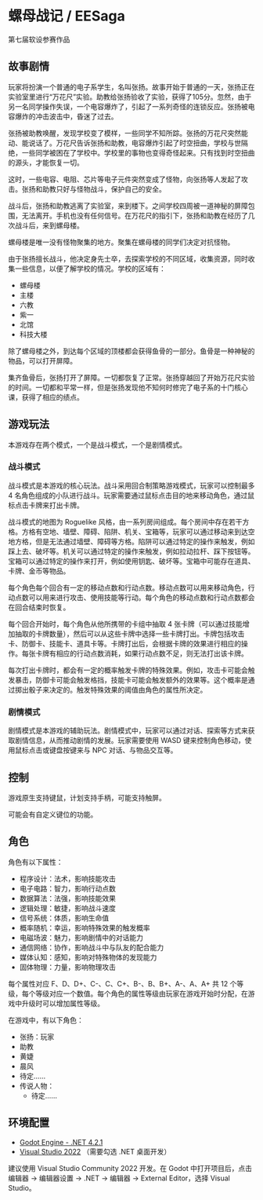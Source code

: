 # 螺母战记 / EESaga

第七届软设参赛作品

## 故事剧情

玩家将扮演一个普通的电子系学生，名叫张扬。故事开始于普通的一天，张扬正在实验室里进行“万花尺”实验。助教给张扬验收了实验，获得了105分。忽然，由于另一名同学操作失误，一个电容爆炸了，引起了一系列奇怪的连锁反应。张扬被电容爆炸的冲击波击中，昏迷了过去。

张扬被助教唤醒，发现学校变了模样，一些同学不知所踪。张扬的万花尺突然能动、能说话了。万花尺告诉张扬和助教，电容爆炸引起了时空扭曲，学校与世隔绝，一些同学被困在了学校中。学校里的事物也变得奇怪起来。只有找到时空扭曲的源头，才能恢复一切。

这时，一些电容、电阻、芯片等电子元件突然变成了怪物，向张扬等人发起了攻击。张扬和助教只好与怪物战斗，保护自己的安全。

战斗后，张扬和助教逃离了实验室，来到楼下。之间学校四周被一道神秘的屏障包围，无法离开。手机也没有任何信号。在万花尺的指引下，张扬和助教在经历了几次战斗后，来到螺母楼。

螺母楼是唯一没有怪物聚集的地方。聚集在螺母楼的同学们决定对抗怪物。

由于张扬擅长战斗，他决定身先士卒，去探索学校的不同区域，收集资源，同时收集一些信息，以便了解学校的情况。学校的区域有：

- 螺母楼
- 主楼
- 六教
- 紫一
- 北馆
- 科技大楼

除了螺母楼之外，到达每个区域的顶楼都会获得鱼骨的一部分。鱼骨是一种神秘的物品，可以打开屏障。

集齐鱼骨后，张扬打开了屏障。一切都恢复了正常。张扬穿越回了开始万花尺实验的时间。一切都和平常一样，但是张扬发现他不知何时修完了电子系的十门核心课，获得了相应的绩点。

## 游戏玩法

本游戏存在两个模式，一个是战斗模式，一个是剧情模式。

### 战斗模式

战斗模式是本游戏的核心玩法。战斗采用回合制策略游戏模式，玩家可以控制最多 4 名角色组成的小队进行战斗。玩家需要通过鼠标点击目的地来移动角色，通过鼠标点击卡牌来打出卡牌。

战斗模式的地图为 Roguelike 风格，由一系列房间组成。每个房间中存在若干方格。方格有空地、墙壁、障碍、陷阱、机关、宝箱等，玩家可以通过移动来到达空地方格，但是无法通过墙壁、障碍等方格。陷阱可以通过特定的操作来触发，例如踩上去、破坏等。机关可以通过特定的操作来触发，例如拉动拉杆、踩下按钮等。宝箱可以通过特定的操作来打开，例如使用钥匙、破坏等。宝箱中可能存在道具、卡牌、金币等物品。

每个角色每个回合有一定的移动点数和行动点数。移动点数可以用来移动角色，行动点数可以用来进行攻击、使用技能等行动。每个角色的移动点数和行动点数都会在回合结束时恢复。

每个回合开始时，每个角色从他所携带的卡组中抽取 4 张卡牌（可以通过技能增加抽取的卡牌数量），然后可以从这些卡牌中选择一些卡牌打出。卡牌包括攻击卡、防御卡、技能卡、道具卡等。卡牌打出后，会根据卡牌的效果进行相应的操作。每张卡牌有相应的行动点数消耗，如果行动点数不足，则无法打出该卡牌。

每次打出卡牌时，都会有一定的概率触发卡牌的特殊效果。例如，攻击卡可能会触发暴击，防御卡可能会触发格挡，技能卡可能会触发额外的效果等。这个概率是通过掷出骰子来决定的。触发特殊效果的阈值由角色的属性所决定。

### 剧情模式

剧情模式是本游戏的辅助玩法。剧情模式中，玩家可以通过对话、探索等方式来获取剧情信息，从而推动剧情的发展。玩家需要使用 WASD 键来控制角色移动，使用鼠标点击或键盘按键来与 NPC 对话、与物品交互等。

## 控制

游戏原生支持键鼠，计划支持手柄，可能支持触屏。

可能会有自定义键位的功能。

## 角色

角色有以下属性：

- 程序设计：法术，影响技能攻击
- 电子电路：智力，影响行动点数
- 数据算法：法强，影响技能效果
- 逻辑处理：敏捷，影响战斗速度
- 信号系统：体质，影响生命值
- 概率随机：幸运，影响特殊效果的触发概率
- 电磁场波：魅力，影响剧情中的对话能力
- 通信网络：协作，影响战斗中与队友的配合能力
- 媒体认知：感知，影响对特殊物体的发现能力
- 固体物理：力量，影响物理攻击

每个属性对应 F、D、D+、C-、C、C+、B-、B、B+、A-、A、A+ 共 12 个等级，每个等级对应一个数值。每个角色的属性等级由玩家在游戏开始时分配，在游戏中升级时可以增加属性等级。

在游戏中，有以下角色：

- 张扬：玩家
- 助教
- 黄婕
- 晨风
- 待定……
- 传说人物：
    - 待定……

## 环境配置

- [Godot Engine - .NET 4.2.1](https://godotengine.org/download/windows/)
- [Visual Studio 2022](https://visualstudio.microsoft.com/zh-hans/vs/) （需要勾选 .NET 桌面开发）

建议使用 Visual Studio Community 2022 开发。在 Godot 中打开项目后，点击 编辑器 -> 编辑器设置 -> .NET -> 编辑器 -> External Editor，选择 Visual Studio。